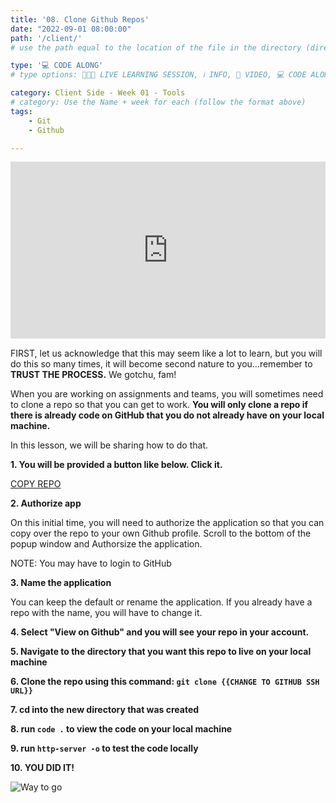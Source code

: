```yaml
---
title: '08. Clone Github Repos'
date: "2022-09-01 08:00:00"
path: '/client/'
# use the path equal to the location of the file in the directory (directory structure)

type: '💻 CODE ALONG'
# type options: 👩🏽‍🏫 LIVE LEARNING SESSION, ℹ️ INFO, 🎥 VIDEO, 💻 CODE ALONG, 🥼LAB, ↩️ REVIEW/NOTES, 👥 GROUP LEARNING, 👷🏼‍♂️ GROUP PROJECT, 🧠 ASSESSMENT, 📝 ASSIGNMENT

category: Client Side - Week 01 - Tools
# category: Use the Name + week for each (follow the format above)
tags: 
    - Git
    - Github

---
```

<div style="padding:56.2% 0 0 0;position:relative;"><iframe src="https://player.vimeo.com/video/689922528?h=bfa9fe4c0e&amp;badge=0&amp;autopause=0&amp;player_id=0&amp;app_id=58479" frameborder="0" allow="autoplay; fullscreen; picture-in-picture" allowfullscreen style="position:absolute;top:0;left:0;width:100%;height:100%;" title="Testing your code (HTML/CSS/JS Connection)"></iframe></div><script src="https://player.vimeo.com/api/player.js"></script>

FIRST, let us acknowledge that this may seem like a lot to learn, but you will do this so many times, it will become second nature to you...remember to **TRUST THE PROCESS.** We gotchu, fam!

When you are working on assignments and teams, you will sometimes need to clone a repo so that you can get to work. **You will only clone a repo if there is already code on GitHub that you do not already have on your local machine.**

In this lesson, we will be sharing how to do that.

**1. You will be provided a button like below. Click it.**

<a class="rn-button btn-purple" href="https://githubtools.reppedintech.com/u/codetracker-learning/clone-me" target="_blank">COPY REPO</a>

**2. Authorize app**

On this initial time, you will need to authorize the application so that you can copy over the repo to your own Github profile. Scroll to the bottom of the popup window and Authorsize the application.

NOTE: You may have to login to GitHub

**3. Name the application**

You can keep the default or rename the application. If you already have a repo with the name, you will have to change it.

**4. Select "View on Github" and you will see your repo in your account.**

**5. Navigate to the directory that you want this repo to live on your local machine**

**6. Clone the repo using this command: `git clone {{CHANGE TO GITHUB SSH URL}}`**

**7. cd into the new directory that was created**

**8. run `code .` to view the code on your local machine**

**9. run `http-server -o` to test the code locally**

**10. YOU DID IT!**

![Way to go](https://media.giphy.com/media/H1NIKdfygAAMruqArl/giphy.gif)
